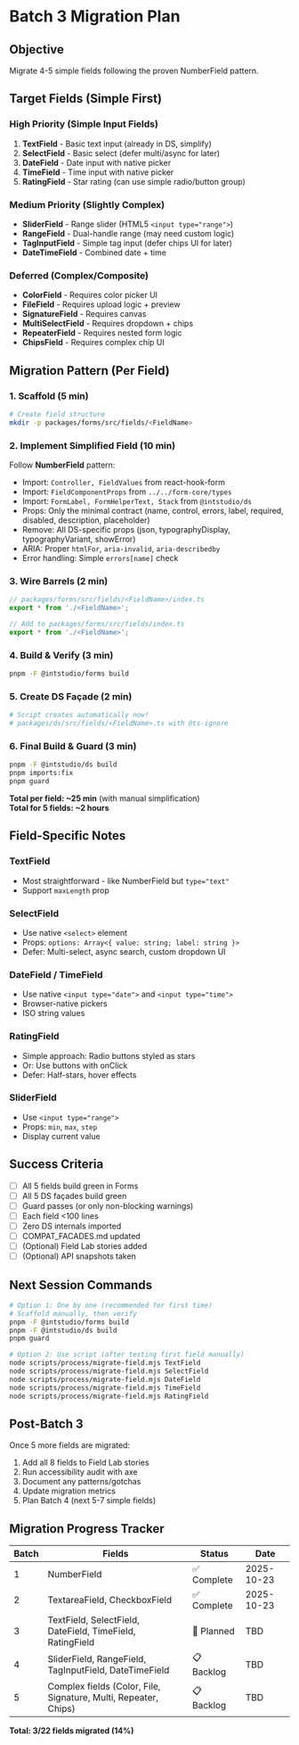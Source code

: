 # Batch 3 Migration Plan

## Objective
Migrate 4-5 simple fields following the proven NumberField pattern.

## Target Fields (Simple First)

### High Priority (Simple Input Fields)
1. **TextField** - Basic text input (already in DS, simplify)
2. **SelectField** - Basic select (defer multi/async for later)
3. **DateField** - Date input with native picker
4. **TimeField** - Time input with native picker
5. **RatingField** - Star rating (can use simple radio/button group)

### Medium Priority (Slightly Complex)
- **SliderField** - Range slider (HTML5 `<input type="range">`)
- **RangeField** - Dual-handle range (may need custom logic)
- **TagInputField** - Simple tag input (defer chips UI for later)
- **DateTimeField** - Combined date + time

### Deferred (Complex/Composite)
- **ColorField** - Requires color picker UI
- **FileField** - Requires upload logic + preview
- **SignatureField** - Requires canvas
- **MultiSelectField** - Requires dropdown + chips
- **RepeaterField** - Requires nested form logic
- **ChipsField** - Requires complex chip UI

## Migration Pattern (Per Field)

### 1. Scaffold (5 min)
```bash
# Create field structure
mkdir -p packages/forms/src/fields/<FieldName>
```

### 2. Implement Simplified Field (10 min)
Follow **NumberField** pattern:
- Import: `Controller, FieldValues` from react-hook-form
- Import: `FieldComponentProps` from `../../form-core/types`
- Import: `FormLabel, FormHelperText, Stack` from `@intstudio/ds`
- Props: Only the minimal contract (name, control, errors, label, required, disabled, description, placeholder)
- Remove: All DS-specific props (json, typographyDisplay, typographyVariant, showError)
- ARIA: Proper `htmlFor`, `aria-invalid`, `aria-describedby`
- Error handling: Simple `errors[name]` check

### 3. Wire Barrels (2 min)
```typescript
// packages/forms/src/fields/<FieldName>/index.ts
export * from './<FieldName>';

// Add to packages/forms/src/fields/index.ts
export * from './<FieldName>';
```

### 4. Build & Verify (3 min)
```bash
pnpm -F @intstudio/forms build
```

### 5. Create DS Façade (2 min)
```bash
# Script creates automatically now!
# packages/ds/src/fields/<FieldName>.ts with @ts-ignore
```

### 6. Final Build & Guard (3 min)
```bash
pnpm -F @intstudio/ds build
pnpm imports:fix
pnpm guard
```

**Total per field: ~25 min** (with manual simplification)  
**Total for 5 fields: ~2 hours**

## Field-Specific Notes

### TextField
- Most straightforward - like NumberField but `type="text"`
- Support `maxLength` prop

### SelectField
- Use native `<select>` element
- Props: `options: Array<{ value: string; label: string }>`
- Defer: Multi-select, async search, custom dropdown UI

### DateField / TimeField
- Use native `<input type="date">` and `<input type="time">`
- Browser-native pickers
- ISO string values

### RatingField
- Simple approach: Radio buttons styled as stars
- Or: Use buttons with onClick
- Defer: Half-stars, hover effects

### SliderField
- Use `<input type="range">`
- Props: `min`, `max`, `step`
- Display current value

## Success Criteria

- [ ] All 5 fields build green in Forms
- [ ] All 5 DS façades build green
- [ ] Guard passes (or only non-blocking warnings)
- [ ] Each field <100 lines
- [ ] Zero DS internals imported
- [ ] COMPAT_FACADES.md updated
- [ ] (Optional) Field Lab stories added
- [ ] (Optional) API snapshots taken

## Next Session Commands

```bash
# Option 1: One by one (recommended for first time)
# Scaffold manually, then verify
pnpm -F @intstudio/forms build
pnpm -F @intstudio/ds build
pnpm guard

# Option 2: Use script (after testing first field manually)
node scripts/process/migrate-field.mjs TextField
node scripts/process/migrate-field.mjs SelectField
node scripts/process/migrate-field.mjs DateField
node scripts/process/migrate-field.mjs TimeField
node scripts/process/migrate-field.mjs RatingField
```

## Post-Batch 3

Once 5 more fields are migrated:
1. Add all 8 fields to Field Lab stories
2. Run accessibility audit with axe
3. Document any patterns/gotchas
4. Update migration metrics
5. Plan Batch 4 (next 5-7 simple fields)

## Migration Progress Tracker

| Batch | Fields | Status | Date |
|-------|--------|--------|------|
| 1 | NumberField | ✅ Complete | 2025-10-23 |
| 2 | TextareaField, CheckboxField | ✅ Complete | 2025-10-23 |
| 3 | TextField, SelectField, DateField, TimeField, RatingField | 🔄 Planned | TBD |
| 4 | SliderField, RangeField, TagInputField, DateTimeField | 📋 Backlog | TBD |
| 5 | Complex fields (Color, File, Signature, Multi, Repeater, Chips) | 📋 Backlog | TBD |

**Total: 3/22 fields migrated (14%)**
